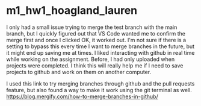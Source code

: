 # m1_hw1_hoagland_lauren

I only had a small issue trying to merge the test branch with the main branch, but I quickly figured out that VS Code wanted me to confirm the merge first and once I clicked OK, it worked out. I'm not sure if there is a setting to bypass this every time I want to merge branches in the future, but it might end up saving me at times. I liked interacting with github in real time while working on the assignment. Before, I had only uploaded when projects were completed. I think this will really help me if I need to save projects to github and work on them on another computer.

I used this link to try merging branches through github and the pull requests feature, but also found a way to make it work using the git terminal as well.
https://blog.mergify.com/how-to-merge-branches-in-github/
